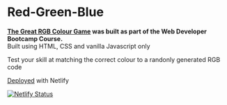 # Red-Green-Blue
**[The Great RGB Colour Game](https://redgreenblue.netlify.app/) was built as part of the Web Developer Bootcamp Course.**<br>
Built using HTML, CSS and vanilla Javascript only

Test your skill at matching the correct colour to a randonly generated RGB code

[Deployed](https://redgreenblue.netlify.app/) with Netlify

[![Netlify Status](https://api.netlify.com/api/v1/badges/f049e632-aa5c-4454-a81b-d4679b954062/deploy-status)](https://app.netlify.com/sites/redgreenblue/deploys)
